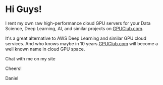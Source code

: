 # Hi Guys!

I rent my own raw high-performance cloud GPU servers for your Data Science, Deep Learning, AI, and similar projects on [GPUClub.com](https://www.GPUClub.com/).

It's a great alternative to AWS Deep Learning and similar GPU cloud services.
And who knows maybe in 10 years [GPUClub.com](https://www.GPUClub.com/) will become a well known name in cloud GPU space.

Chat with me on my site

Cheers!

Daniel
